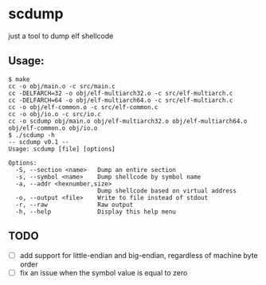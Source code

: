 # scdump
just a tool to dump elf shellcode

## Usage:

```
$ make
cc -o obj/main.o -c src/main.c
cc -DELFARCH=32 -o obj/elf-multiarch32.o -c src/elf-multiarch.c
cc -DELFARCH=64 -o obj/elf-multiarch64.o -c src/elf-multiarch.c
cc -o obj/elf-common.o -c src/elf-common.c
cc -o obj/io.o -c src/io.c
cc -o scdump obj/main.o obj/elf-multiarch32.o obj/elf-multiarch64.o obj/elf-common.o obj/io.o
$ ./scdump -h
-- scdump v0.1 --
Usage: scdump [file] [options]

Options:
  -S, --section <name>   Dump an entire section
  -s, --symbol <name>    Dump shellcode by symbol name
  -a, --addr <hexnumber,size>
                         Dump shellcode based on virtual address
  -o, --output <file>    Write to file instead of stdout
  -r, --raw              Raw output
  -h, --help             Display this help menu
```


## TODO

- [ ] add support for little-endian and big-endian, regardless of machine byte order
- [ ] fix an issue when the symbol value is equal to zero
